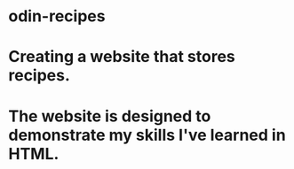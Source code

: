 # odin-recipes
# Creating a website that stores recipes.
# The website is designed to demonstrate my skills I've learned in HTML.